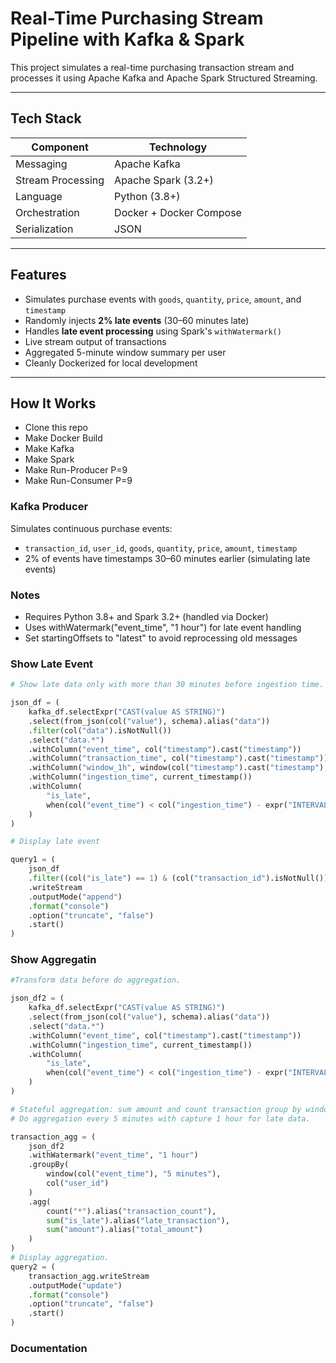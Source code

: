 # Real-Time Purchasing Stream Pipeline with Kafka & Spark

This project simulates a real-time purchasing transaction stream and processes it using Apache Kafka and Apache Spark Structured Streaming.

---

## Tech Stack

| Component        | Technology             |
|------------------|------------------------|
| Messaging        | Apache Kafka           |
| Stream Processing| Apache Spark (3.2+)    |
| Language         | Python (3.8+)          |
| Orchestration    | Docker + Docker Compose|
| Serialization    | JSON                   |

---

## Features

- Simulates purchase events with `goods`, `quantity`, `price`, `amount`, and `timestamp`
- Randomly injects **2% late events** (30–60 minutes late)
- Handles **late event processing** using Spark's `withWatermark()`
- Live stream output of transactions
- Aggregated 5-minute window summary per user
- Cleanly Dockerized for local development

---



## How It Works

- Clone this repo
- Make Docker Build
- Make Kafka
- Make Spark
- Make Run-Producer P=9
- Make Run-Consumer P=9

### Kafka Producer

Simulates continuous purchase events:
- `transaction_id`, `user_id`, `goods`, `quantity`, `price`, `amount`, `timestamp`
- 2% of events have timestamps 30–60 minutes earlier (simulating late events)


### Notes
- Requires Python 3.8+ and Spark 3.2+ (handled via Docker)
- Uses withWatermark("event_time", "1 hour") for late event handling
- Set startingOffsets to "latest" to avoid reprocessing old messages

### Show Late Event
```python
# Show late data only with more than 30 minutes before ingestion time. 

json_df = (
    kafka_df.selectExpr("CAST(value AS STRING)")
    .select(from_json(col("value"), schema).alias("data"))
    .filter(col("data").isNotNull())  
    .select("data.*")
    .withColumn("event_time", col("timestamp").cast("timestamp"))
    .withColumn("transaction_time", col("timestamp").cast("timestamp"))
    .withColumn("window_1h", window(col("timestamp").cast("timestamp"), "1 hour"))
    .withColumn("ingestion_time", current_timestamp())
    .withColumn(
        "is_late",
        when(col("event_time") < col("ingestion_time") - expr("INTERVAL 30 MINUTES"), 1).otherwise(0)
    )
)

# Display late event

query1 = (
    json_df
    .filter((col("is_late") == 1) & (col("transaction_id").isNotNull()))
    .writeStream
    .outputMode("append")
    .format("console")
    .option("truncate", "false")
    .start()
)

```

### Show Aggregatin
```python
#Transform data before do aggregation.

json_df2 = (
    kafka_df.selectExpr("CAST(value AS STRING)")
    .select(from_json(col("value"), schema).alias("data"))
    .select("data.*")
    .withColumn("event_time", col("timestamp").cast("timestamp"))
    .withColumn("ingestion_time", current_timestamp())
    .withColumn(
        "is_late",
        when(col("event_time") < col("ingestion_time") - expr("INTERVAL 30 MINUTES"), 1).otherwise(0)
    )
)

# Stateful aggregation: sum amount and count transaction group by window.
# Do aggregation every 5 minutes with capture 1 hour for late data.

transaction_agg = (
    json_df2
    .withWatermark("event_time", "1 hour")
    .groupBy(
        window(col("event_time"), "5 minutes"),
        col("user_id")
    )
    .agg(
        count("*").alias("transaction_count"),
        sum("is_late").alias("late_transaction"),
        sum("amount").alias("total_amount")
    )
)
# Display aggregation.
query2 = (
    transaction_agg.writeStream
    .outputMode("update")
    .format("console")
    .option("truncate", "false")
    .start()
)
```

### Documentation


